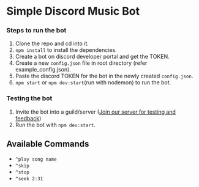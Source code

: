 # Simple Discord Music Bot

### Steps to run the bot
1. Clone the repo and cd into it.
2. `npm install` to install the dependencies.
3. Create a bot on discord developer portal and get the TOKEN.
4. Create a new `config.json` file in root directory (refer example_config.json).
5. Paste the discord TOKEN for the bot in the newly created `config.json`.
6. `npm start` or `npm dev:start`(run with nodemon) to run the bot.

### Testing the bot
1. Invite the bot into a guild/server ([Join our server for testing and feedback](https://discord.gg/yBB2bF))
2. Run the bot with `npm dev:start`.

## Available Commands
- `^play song name`
- `^skip`
- `^stop`
- `^seek 2:31`
